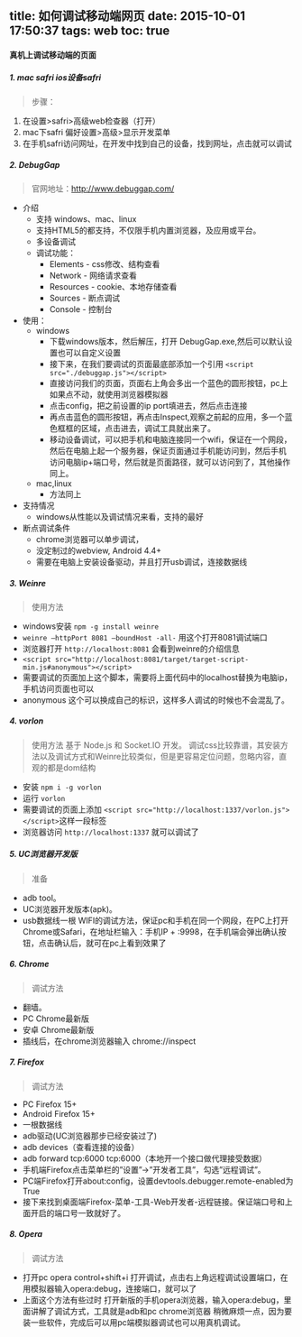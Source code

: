 title: 如何调试移动端网页
date: 2015-10-01 17:50:37
tags: web
toc: true
---

#### 真机上调试移动端的页面
##### 1. mac safri ios设备safri
>步骤：
1. 在设置>safri>高级web检查器（打开）
2. mac下safri 偏好设置>高级>显示开发菜单
3. 在手机safri访问网址，在开发中找到自己的设备，找到网址，点击就可以调试
<!--more-->

##### 2. DebugGap
>官网地址：http://www.debuggap.com/
* 介绍
	* 支持 windows、mac、linux
	* 支持HTML5的都支持，不仅限手机内置浏览器，及应用或平台。
	* 多设备调试
	* 调试功能：
		* Elements - css修改、结构查看
		* Network - 网络请求查看
		* Resources - cookie、本地存储查看
		* Sources - 断点调试
		* Console - 控制台
* 使用：
	* windows
		* 下载windows版本，然后解压，打开 DebugGap.exe,然后可以默认设置也可以自定义设置
		* 接下来，在我们要调试的页面最底部添加一个引用
			`<script src="./debuggap.js"></script>`
		* 直接访问我们的页面，页面右上角会多出一个蓝色的圆形按钮，pc上如果点不动，就使用浏览器模拟器
		* 点击config，把之前设置的ip port填进去，然后点击连接
		* 再点击蓝色的圆形按钮，再点击Inspect,观察之前起的应用，多一个蓝色框框的区域，点击进去，调试工具就出来了。
		* 移动设备调试，可以把手机和电脑连接同一个wifi，保证在一个网段，然后在电脑上起一个服务器，保证页面通过手机能访问到，然后手机访问电脑ip+端口号，然后就是页面路径，就可以访问到了，其他操作同上。
	* mac,linux
		* 方法同上
* 支持情况
	* windows从性能以及调试情况来看，支持的最好
* 断点调试条件
	* chrome浏览器可以单步调试，
	* 没定制过的webview, Android 4.4+
	* 需要在电脑上安装设备驱动，并且打开usb调试，连接数据线

##### 3. Weinre
>使用方法
* windows安装 `npm -g install weinre`
* `weinre —httpPort 8081 —boundHost -all-` 用这个打开8081调试端口
* 浏览器打开 `http://localhost:8081` 会看到weinre的介绍信息
* `<script src="http://localhost:8081/target/target-script-min.js#anonymous"></script>`
* 需要调试的页面加上这个脚本，需要将上面代码中的localhost替换为电脑ip，手机访问页面也可以
* anonymous 这个可以换成自己的标识，这样多人调试的时候也不会混乱了。

##### 4. vorlon
>使用方法
基于 Node.js 和 Socket.IO 开发。
调试css比较靠谱，其安装方法以及调试方式和Weinre比较类似，但是更容易定位问题，忽略内容，直观的都是dom结构
* 安装 `npm i -g vorlon`
* 运行 `vorlon`
* 需要调试的页面上添加 `<script src="http://localhost:1337/vorlon.js"></script>`这样一段标签
* 浏览器访问 `http://localhost:1337` 就可以调试了

##### 5. UC浏览器开发版
>准备
* adb tool。
* UC浏览器开发版本(apk)。
* usb数据线一根
WIFI的调试方法，保证pc和手机在同一个网段，在PC上打开Chrome或Safari，在地址栏输入：手机IP + :9998，在手机端会弹出确认按钮，点击确认后，就可在pc上看到效果了

##### 6. Chrome
>调试方法
* 翻墙。
* PC Chrome最新版
* 安卓 Chrome最新版
* 插线后，在chrome浏览器输入 chrome://inspect

##### 7. Firefox
>调试方法
* PC Firefox 15+
* Android Firefox 15+
* 一根数据线
* adb驱动(UC浏览器那步已经安装过了)
* adb devices（查看连接的设备）
* adb forward tcp:6000 tcp:6000（本地开一个接口做代理接受数据）
* 手机端Firefox点击菜单栏的”设置”->”开发者工具”，勾选”远程调试”。
* PC端Firefox打开about:config，设置devtools.debugger.remote-enabled为True
* 接下来找到桌面端Firefox-菜单-工具-Web开发者-远程链接。保证端口号和上面开启的端口号一致就好了。

##### 8. Opera
>调试方法
* 打开pc opera control+shift+i 打开调试，点击右上角远程调试设置端口，在用模拟器输入opera:debug，连接端口，就可以了
* 上面这个方法有些过时 打开新版的手机opera浏览器，输入opera:debug，里面讲解了调试方式，工具就是adb和pc chrome浏览器
稍微麻烦一点，因为要装一些软件，完成后可以用pc端模拟器调试也可以用真机调试。